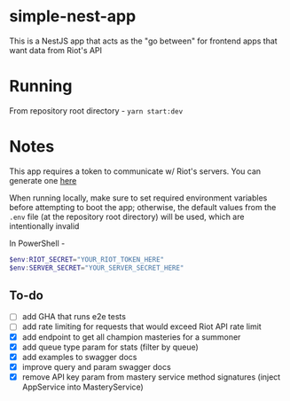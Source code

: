 # simple-nest-app

This is a NestJS app that acts as the "go between" for frontend apps that want data from Riot's API

# Running

From repository root directory - `yarn start:dev`

# Notes

This app requires a token to communicate w/ Riot's servers. You can generate one [here](https://developer.riotgames.com)

When running locally, make sure to set required environment variables before attempting to boot the app; otherwise, the default values from the `.env` file (at the repository root directory) will be used, which are intentionally invalid

In PowerShell -

```PowerShell
$env:RIOT_SECRET="YOUR_RIOT_TOKEN_HERE"
$env:SERVER_SECRET="YOUR_SERVER_SECRET_HERE"
```

## To-do

- [ ] add GHA that runs e2e tests
- [ ] add rate limiting for requests that would exceed Riot API rate limit
- [x] add endpoint to get all champion masteries for a summoner
- [x] add queue type param for stats (filter by queue)
- [x] add examples to swagger docs
- [x] improve query and param swagger docs
- [x] remove API key param from mastery service method signatures (inject AppService into MasteryService)
